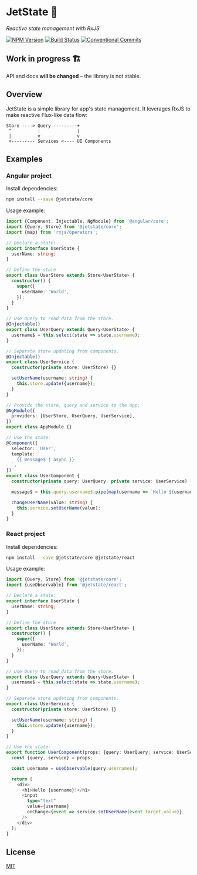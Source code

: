# JetState 🚀

_Reactive state management with RxJS_

[![NPM Version](https://badge.fury.io/js/%40jetstate%2Fcore.svg)](https://www.npmjs.com/@jetstate/core)
[![Build Status](https://github.com/mnasyrov/jetstate/workflows/Node%20CI/badge.svg)](https://github.com/mnasyrov/jetstate/actions)
[![Conventional Commits](https://img.shields.io/badge/Conventional%20Commits-1.0.0-yellow.svg)](https://conventionalcommits.org)

## Work in progress 🏗

API and docs **will be changed** – the library is not stable.

## Overview

JetState is a simple library for app's state management. It leverages RxJS to make reactive Flux-like data flow:

```
Store ----> Query ---------+
 ^          |              |
 |          v              v
 +--------- Services <---- UI Components 
```

## Examples

### Angular project

Install dependencies:

```bash
npm install --save @jetstate/core
```

Usage example:

```typescript
import {Component, Injectable, NgModule} from '@angular/core';
import {Query, Store} from '@jetstate/core';
import {map} from 'rxjs/operators';

// Declare a state:
export interface UserState {
  userName: string;
}

// Define the store
export class UserStore extends Store<UserState> {
  constructor() {
    super({
      userName: 'World',
    });
  }
}

// Use Query to read data from the store.
@Injectable()
export class UserQuery extends Query<UserState> {
  username$ = this.select(state => state.username);
}

// Separate store updating from components.
@Injectable()
export class UserService {
  constructor(private store: UserStore) {}

  setUserName(username: string) {
    this.store.update({username});
  }
}

// Provide the store, query and service to the app:
@NgModule({
  providers: [UserStore, UserQuery, UserService],
})
export class AppModule {}

// Use the state:
@Component({
  selector: 'User',
  template: `
    {{ message$ | async }}
  `,
})
export class UserComponent {
  constructor(private query: UserQuery, private service: UserService) {}

  message$ = this.query.username$.pipe(map(username => `Hello ${username}!`));

  changeUserName(value: string) {
    this.service.setUserName(value);
  }
}
```

### React project

Install dependencies:

```bash
npm install --save @jetstate/core @jetstate/react
```

Usage example:

```typescript jsx
import {Query, Store} from '@jetstate/core';
import {useObservable} from '@jetstate/react';

// Declare a state:
export interface UserState {
  userName: string;
}

// Define the store
export class UserStore extends Store<UserState> {
  constructor() {
    super({
      userName: 'World',
    });
  }
}

// Use Query to read data from the store.
export class UserQuery extends Query<UserState> {
  username$ = this.select(state => state.username);
}

// Separate store updating from components.
export class UserService {
  constructor(private store: UserStore) {}

  setUserName(username: string) {
    this.store.update({username});
  }
}

// Use the state:
export function UserComponent(props: {query: UserQuery; service: UserService}) {
  const {query, service} = props;

  const username = useObservable(query.username$);

  return (
    <div>
      <h1>Hello {username}!</h1>
      <input
        type="text"
        value={username}
        onChange={event => service.setUserName(event.target.value)}
      />
    </div>
  );
}
```

## License

[MIT](LICENSE)
